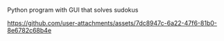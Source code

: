 Python program with GUI that solves sudokus

https://github.com/user-attachments/assets/7dc8947c-6a22-47f6-81b0-8e6782c68b4e
